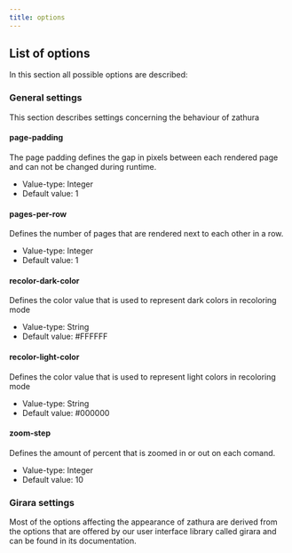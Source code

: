 ```yaml
---
title: options
---
```


## List of options
In this section all possible options are described:

### General settings
This section describes settings concerning the behaviour of zathura

#### page-padding
The page padding defines the gap in pixels between each rendered page and can
not be changed during runtime.

* Value-type: Integer
* Default value: 1

#### pages-per-row
Defines the number of pages that are rendered next to each other in a row.

* Value-type: Integer
* Default value: 1

#### recolor-dark-color
Defines the color value that is used to represent dark colors in recoloring mode

* Value-type: String
* Default value: #FFFFFF

#### recolor-light-color
Defines the color value that is used to represent light colors in recoloring mode

* Value-type: String
* Default value: #000000

#### zoom-step
Defines the amount of percent that is zoomed in or out on each comand.

* Value-type: Integer
* Default value: 10

### Girara settings
Most of the options affecting the appearance of zathura are derived from the
options that are offered by our user interface library called girara and can be
found in its documentation.
